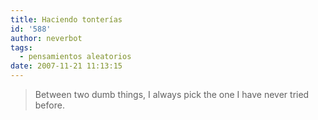 ```yaml
---
title: Haciendo tonterías
id: '588'
author: neverbot
tags:
  - pensamientos aleatorios
date: 2007-11-21 11:13:15
---
```


> Between two dumb things, I always pick the one I have never tried before.